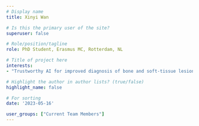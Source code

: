 ```yaml
---
# Display name
title: Xinyi Wan

# Is this the primary user of the site?
superuser: false

# Role/position/tagline
role: PhD Student, Erasmus MC, Rotterdam, NL

# Title of project here
interests:
- "Trustworthy AI for improved diagnosis of bone and soft-tissue lesions on MRI"

# Highlight the author in author lists? (true/false)
highlight_name: false

# For sorting
date: '2023-05-16'

user_groups: ["Current Team Members"]
---
```

